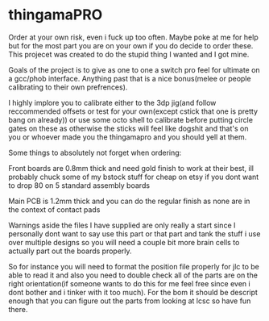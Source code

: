 # thingamaPRO

Order at your own risk, even i fuck up too often. Maybe poke at me for help but for the most part you are on your own if you do decide to order these.
This projecet was created to do the stupid thing I wanted and I got mine.

Goals of the project is to give as one to one a switch pro feel for ultimate on a gcc/phob interface. Anything past that is a nice bonus(melee or people calibrating to their own prefrences).

I highly implore you to calibrate either to the 3dp jig(and follow reccommended offsets or test for your own(except cstick that one is pretty bang on already)) or use some octo shell to calibrate before putting circle gates on these as otherwise the sticks will feel like dogshit and that's on you or whoever made you the thingamapro and you should yell at them.

Some things to absolutely not forget when ordering:

Front boards are 0.8mm thick and need gold finish to work at their best, ill probably chuck some of my bstock stuff for cheap on etsy if you dont want to drop 80 on 5 standard assembly boards

Main PCB is 1.2mm thick and you can do the regular finish as none are in the context of contact pads


Warnings aside the files I have supplied are only really a start since I personally dont want to say use this part or that part and tank the stuff i use over multiple designs so you will need a couple bit more brain cells to actually part out the boards properly. 

So for instance you will need to format the position file properly for jlc to be able to read it and also you need to double check all of the parts are on the right orientation(if someone wants to do this for me feel free since even i dont bother and i tinker with it too much). For the bom it should be descript enough that you can figure out the parts from looking at lcsc so have fun there.
